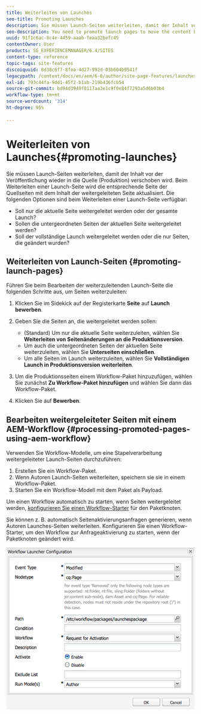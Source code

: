 ```yaml
---
title: Weiterleiten von Launches
seo-title: Promoting Launches
description: Sie müssen Launch-Seiten weiterleiten, damit der Inhalt vor der Veröffentlichung wieder in die Quelle (Produktion) verschoben wird. Beim Weiterleiten einer Launch-Seite wird die entsprechende Seite der Quellseiten mit dem Inhalt der weitergeleiteten Seite aktualisiert.
seo-description: You need to promote launch pages to move the content back into the source (production) before publishing. When a launch page is promoted, the corresponding page of the source pages is replaced with the content of the promoted page.
uuid: 91f1c6ac-8c4e-4459-aaab-feaa32befc45
contentOwner: User
products: SG_EXPERIENCEMANAGER/6.4/SITES
content-type: reference
topic-tags: site-features
discoiquuid: 8d38c6f7-8fea-4d27-992d-03b604b9541f
legacypath: /content/docs/en/aem/6-0/author/site-page-features/launches
exl-id: 793c44fa-9dd1-45f2-b1ab-219b436fcb54
source-git-commit: bd94d3949f0117aa3e1c9f0e84f7293a5d6b03b4
workflow-type: tm+mt
source-wordcount: '314'
ht-degree: 95%

---
```


# Weiterleiten von Launches{#promoting-launches}

Sie müssen Launch-Seiten weiterleiten, damit der Inhalt vor der Veröffentlichung wieder in die Quelle (Produktion) verschoben wird. Beim Weiterleiten einer Launch-Seite wird die entsprechende Seite der Quellseiten mit dem Inhalt der weitergeleiteten Seite aktualisiert. Die folgenden Optionen sind beim Weiterleiten einer Launch-Seite verfügbar:

* Soll nur die aktuelle Seite weitergeleitet werden oder der gesamte Launch?
* Sollen die untergeordneten Seiten der aktuellen Seite weitergeleitet werden?
* Soll der vollständige Launch weitergeleitet werden oder die nur Seiten, die geändert wurden?

## Weiterleiten von Launch-Seiten {#promoting-launch-pages}

Führen Sie beim Bearbeiten der weiterzuleitenden Launch-Seite die folgenden Schritte aus, um Seiten weiterzuleiten:

1. Klicken Sie im Sidekick auf der Registerkarte **Seite** auf **Launch bewerben**.
1. Geben Sie die Seiten an, die weitergeleitet werden sollen:

   * (Standard) Um nur die aktuelle Seite weiterzuleiten, wählen Sie **Weiterleiten von Seitenänderungen an die Produktionsversion**.
   * Um auch die untergeordneten Seiten der aktuellen Seite weiterzuleiten, wählen Sie **Unterseiten einschließen**.
   * Um alle Seiten im Launch weiterzuleiten, wählen Sie **Vollständigen Launch in Produktionsversion weiterleiten**.

1. Um die Produktionsseiten einem Workflow-Paket hinzuzufügen, wählen Sie zunächst **Zu Workflow-Paket hinzufügen** und wählen Sie dann das Workflow-Paket.
1. Klicken Sie auf **Bewerben**.

## Bearbeiten weitergeleiteter Seiten mit einem AEM-Workflow {#processing-promoted-pages-using-aem-workflow}

Verwenden Sie Workflow-Modelle, um eine Stapelverarbeitung weitergeleiteter Launch-Seiten durchzuführen:

1. Erstellen Sie ein Workflow-Paket.
1. Wenn Autoren Launch-Seiten weiterleiten, speichern sie sie in einem Workflow-Paket.
1. Starten Sie ein Workflow-Modell mit dem Paket als Payload.

Um einen Workflow automatisch zu starten, wenn Seiten weitergeleitet werden, [konfigurieren Sie einen Workflow-Starter](/help/sites-administering/workflows-starting.md#workflows-launchers) für den Paketknoten.

Sie können z. B. automatisch Seitenaktivierungsanfragen generieren, wenn Autoren Launches-Seiten weiterleiten. Konfigurieren Sie einen Workflow-Starter, um den Workflow zur Anfrageaktivierung zu starten, wenn der Paketknoten geändert wird.

![chlimage_1-136](assets/chlimage_1-136.png)
